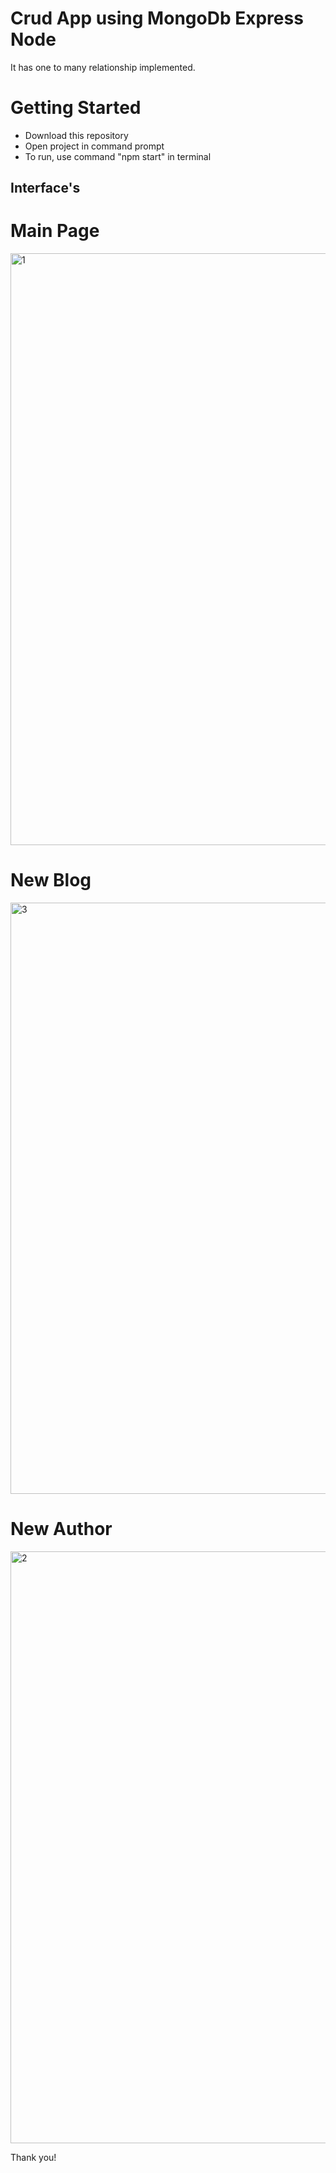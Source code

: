 # Crud App using MongoDb Express Node 
<p>It has one to many relationship implemented.</p>

# Getting Started

- Download this repository
- Open project in command prompt
- To run, use command "npm start" in terminal 

## Interface's

# Main Page
<img width="947" alt="1" src="https://user-images.githubusercontent.com/89534087/218255913-9953824c-b02d-4a66-91d2-0ae8b3394829.png">

# New Blog
<img width="946" alt="3" src="https://user-images.githubusercontent.com/89534087/218255910-d74e74d7-31af-4b1e-97e5-55c4898b1a39.png">

# New Author

<img width="947" alt="2" src="https://user-images.githubusercontent.com/89534087/218255912-ef6bcb3a-c287-44f2-bbdf-004bdef3fbd8.png">


Thank you!
